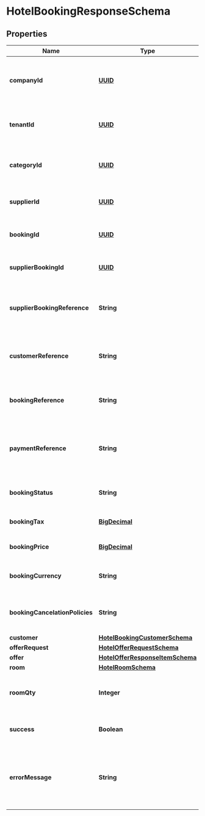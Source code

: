 # HotelBookingResponseSchema

## Properties
Name | Type | Description | Notes
------------ | ------------- | ------------- | -------------
**companyId** | [**UUID**](UUID.md) | Identifier for the company associated with the booking. |  [optional]
**tenantId** | [**UUID**](UUID.md) | Identifier for the tenant associated with the booking. |  [optional]
**categoryId** | [**UUID**](UUID.md) | Identifier for the category of the booking. |  [optional]
**supplierId** | [**UUID**](UUID.md) | Identifier for the supplier of the booking. |  [optional]
**bookingId** | [**UUID**](UUID.md) | Unique identifier for the booking. |  [optional]
**supplierBookingId** | [**UUID**](UUID.md) | Supplier’s identifier for the booking. |  [optional]
**supplierBookingReference** | **String** | Reference number provided by the supplier for the booking. |  [optional]
**customerReference** | **String** | Customer reference number associated with the booking. |  [optional]
**bookingReference** | **String** | Internal reference number for the booking. |  [optional]
**paymentReference** | **String** | Reference number for the payment associated with the booking. |  [optional]
**bookingStatus** | **String** | Current status of the booking. |  [optional]
**bookingTax** | [**BigDecimal**](BigDecimal.md) | Tax applied to the booking. |  [optional]
**bookingPrice** | [**BigDecimal**](BigDecimal.md) | Total price of the booking. |  [optional]
**bookingCurrency** | **String** | Currency used for the booking pricing. |  [optional]
**bookingCancelationPolicies** | **String** | Cancellation policies applicable to the booking. |  [optional]
**customer** | [**HotelBookingCustomerSchema**](HotelBookingCustomerSchema.md) |  |  [optional]
**offerRequest** | [**HotelOfferRequestSchema**](HotelOfferRequestSchema.md) |  |  [optional]
**offer** | [**HotelOfferResponseItemSchema**](HotelOfferResponseItemSchema.md) |  |  [optional]
**room** | [**HotelRoomSchema**](HotelRoomSchema.md) |  |  [optional]
**roomQty** | **Integer** | Number of rooms of this type being booked. |  [optional]
**success** | **Boolean** | Indicates if the booking was successful. |  [optional]
**errorMessage** | **String** | Provides details on any error that occurred during the booking process. |  [optional]
